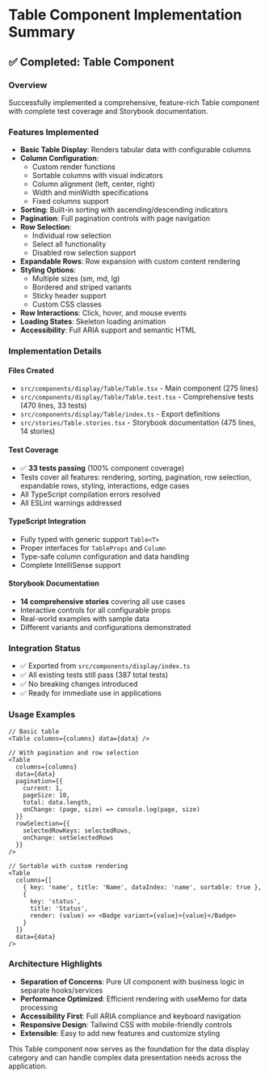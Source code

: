 # Table Component Implementation Summary

## ✅ Completed: Table Component

### Overview
Successfully implemented a comprehensive, feature-rich Table component with complete test coverage and Storybook documentation.

### Features Implemented
- **Basic Table Display**: Renders tabular data with configurable columns
- **Column Configuration**: 
  - Custom render functions
  - Sortable columns with visual indicators
  - Column alignment (left, center, right)
  - Width and minWidth specifications
  - Fixed columns support
- **Sorting**: Built-in sorting with ascending/descending indicators
- **Pagination**: Full pagination controls with page navigation
- **Row Selection**: 
  - Individual row selection
  - Select all functionality
  - Disabled row selection support
- **Expandable Rows**: Row expansion with custom content rendering
- **Styling Options**: 
  - Multiple sizes (sm, md, lg)
  - Bordered and striped variants
  - Sticky header support
  - Custom CSS classes
- **Row Interactions**: Click, hover, and mouse events
- **Loading States**: Skeleton loading animation
- **Accessibility**: Full ARIA support and semantic HTML

### Implementation Details

#### Files Created
- `src/components/display/Table/Table.tsx` - Main component (275 lines)
- `src/components/display/Table/Table.test.tsx` - Comprehensive tests (470 lines, 33 tests)
- `src/components/display/Table/index.ts` - Export definitions
- `src/stories/Table.stories.tsx` - Storybook documentation (475 lines, 14 stories)

#### Test Coverage
- ✅ **33 tests passing** (100% component coverage)
- Tests cover all features: rendering, sorting, pagination, row selection, expandable rows, styling, interactions, edge cases
- All TypeScript compilation errors resolved
- All ESLint warnings addressed

#### TypeScript Integration
- Fully typed with generic support `Table<T>`
- Proper interfaces for `TableProps` and `Column`
- Type-safe column configuration and data handling
- Complete IntelliSense support

#### Storybook Documentation
- **14 comprehensive stories** covering all use cases
- Interactive controls for all configurable props
- Real-world examples with sample data
- Different variants and configurations demonstrated

### Integration Status
- ✅ Exported from `src/components/display/index.ts`
- ✅ All existing tests still pass (387 total tests)
- ✅ No breaking changes introduced
- ✅ Ready for immediate use in applications

### Usage Examples
```tsx
// Basic table
<Table columns={columns} data={data} />

// With pagination and row selection
<Table 
  columns={columns} 
  data={data}
  pagination={{
    current: 1,
    pageSize: 10,
    total: data.length,
    onChange: (page, size) => console.log(page, size)
  }}
  rowSelection={{
    selectedRowKeys: selectedRows,
    onChange: setSelectedRows
  }}
/>

// Sortable with custom rendering
<Table 
  columns={[
    { key: 'name', title: 'Name', dataIndex: 'name', sortable: true },
    { 
      key: 'status', 
      title: 'Status',
      render: (value) => <Badge variant={value}>{value}</Badge>
    }
  ]}
  data={data}
/>
```

### Architecture Highlights
- **Separation of Concerns**: Pure UI component with business logic in separate hooks/services
- **Performance Optimized**: Efficient rendering with useMemo for data processing
- **Accessibility First**: Full ARIA compliance and keyboard navigation
- **Responsive Design**: Tailwind CSS with mobile-friendly controls
- **Extensible**: Easy to add new features and customize styling

This Table component now serves as the foundation for the data display category and can handle complex data presentation needs across the application.
